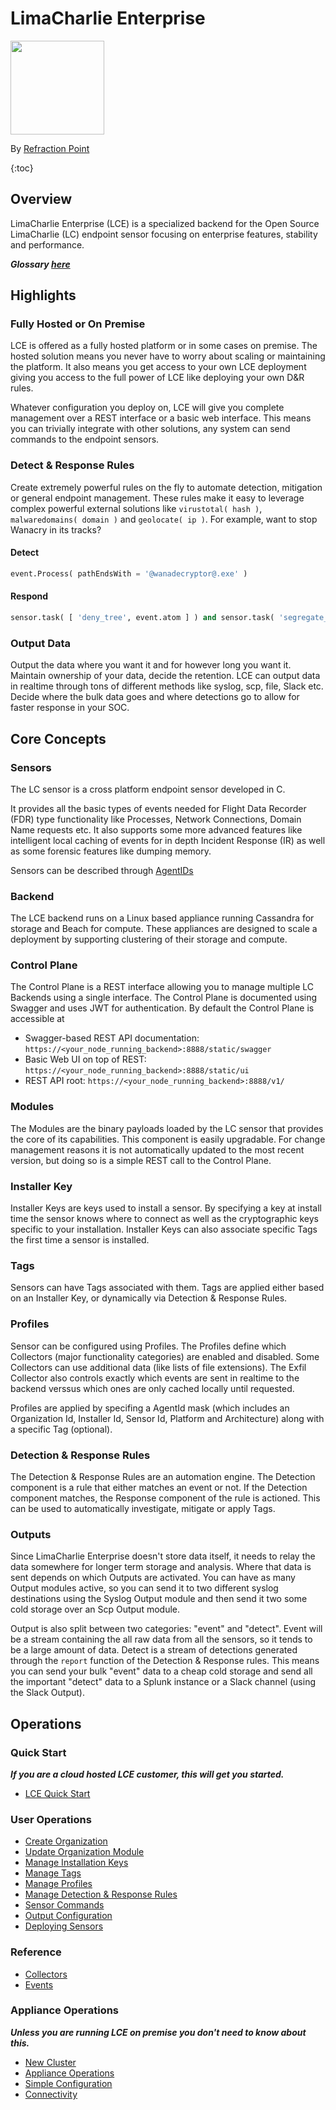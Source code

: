 # LimaCharlie Enterprise

<img src="https://lcio.nyc3.digitaloceanspaces.com/lc.png" width="150">

By [Refraction Point](https://www.refractionpoint.com)

{:toc}

## Overview
LimaCharlie Enterprise (LCE) is a specialized backend for the Open Source LimaCharlie (LC) endpoint 
sensor focusing on enterprise features, stability and performance.

***Glossary [here](glossary.md)***

## Highlights
### Fully Hosted or On Premise
LCE is offered as a fully hosted platform or in some cases on premise. The hosted solution means you never have
to worry about scaling or maintaining the platform. It also means you get access to your own LCE deployment giving
you access to the full power of LCE like deploying your own D&R rules.

Whatever configuration you deploy on, LCE will give you complete management over a REST interface or a basic web interface.
This means you can trivially integrate with other solutions, any system can send commands to the endpoint sensors.

### Detect & Response Rules
Create extremely powerful rules on the fly to automate detection, mitigation or general endpoint management. These rules
make it easy to leverage complex powerful external solutions like `virustotal( hash )`, `malwaredomains( domain )` and 
`geolocate( ip )`. For example,
want to stop Wanacry in its tracks?

#### Detect
```python
event.Process( pathEndsWith = '@wanadecryptor@.exe' )
```
#### Respond
```python
sensor.task( [ 'deny_tree', event.atom ] ) and sensor.task( 'segregate_network' ) and report( name = 'wanacry' )
```

### Output Data
Output the data where you want it and for however long you want it. Maintain ownership of your data, decide the retention.
LCE can output data in realtime through tons of different methods like syslog, scp, file, Slack etc. Decide where the bulk
data goes and where detections go to allow for faster response in your SOC.

## Core Concepts
### Sensors
The LC sensor is a cross platform endpoint sensor developed in C.

It provides all the basic types of events needed
for Flight Data Recorder (FDR) type functionality like Processes, Network Connections, Domain Name requests etc.
It also supports some more advanced features like intelligent local caching of events for in depth Incident Response (IR)
as well as some forensic features like dumping memory.

Sensors can be described through [AgentIDs](agentid.md)

### Backend
The LCE backend runs on a Linux based appliance running Cassandra for storage and Beach for compute. These appliances
are designed to scale a deployment by supporting clustering of their storage and compute.

### Control Plane
The Control Plane is a REST interface allowing you to manage multiple LC Backends using a single interface. The Control Plane
is documented using Swagger and uses JWT for authentication. By default the Control Plane is accessible at
* Swagger-based REST API documentation: `https://<your_node_running_backend>:8888/static/swagger`
* Basic Web UI on top of REST: `https://<your_node_running_backend>:8888/static/ui`
* REST API root: `https://<your_node_running_backend>:8888/v1/`

### Modules
The Modules are the binary payloads loaded by the LC sensor that provides the core of its capabilities. This component
is easily upgradable. For change management reasons it is not automatically updated to the most recent version, but
doing so is a simple REST call to the Control Plane.

### Installer Key
Installer Keys are keys used to install a sensor. By specifying a key at install time the sensor knows where to connect
as well as the cryptographic keys specific to your installation. Installer Keys can also associate specific Tags the first
time a sensor is installed.

### Tags
Sensors can have Tags associated with them. Tags are applied either based on an Installer Key, or
dynamically via Detection & Response Rules.

### Profiles
Sensor can be configured using Profiles. The Profiles define which Collectors (major functionality categories)
are enabled and disabled. Some Collectors can use additional data (like lists of file extensions). The Exfil Collector
also controls exactly which events are sent in realtime to the backend verssus which ones are only cached locally until
requested.

Profiles are applied by specifing a AgentId mask (which includes an Organization Id, Installer Id, Sensor Id, Platform
and Architecture) along with a specific Tag (optional).

### Detection & Response Rules
The Detection & Response Rules are an automation engine. The Detection component is a rule that either matches an event
or not. If the Detection component matches, the Response component of the rule is actioned. This can be used to automatically
investigate, mitigate or apply Tags.

### Outputs
Since LimaCharlie Enterprise doesn't store data itself, it needs to relay the data somewhere for longer term storage
and analysis. Where that data is sent depends on which Outputs are activated. You can have as many Output modules
active, so you can send it to two different syslog destinations using the Syslog Output module and then send it two
some cold storage over an Scp Output module.

Output is also split between two categories: "event" and "detect". Event will be a stream containing the all raw data from
all the sensors, so it tends to be a large amount of data. Detect is a stream of detections generated through the `report`
function of the Detection & Response rules. This means you can send your bulk "event" data to a cheap cold storage and
send all the important "detect" data to a Splunk instance or a Slack channel (using the Slack Output).

## Operations

### Quick Start
***If you are a cloud hosted LCE customer, this will get you started.***
* [LCE Quick Start](lce_quick_start.md)

### User Operations
* [Create Organization](new_org.md)
* [Update Organization Module](update_org.md)
* [Manage Installation Keys](manage_keys.md)
* [Manage Tags](tagging.md)
* [Manage Profiles](profiles.md)
* [Manage Detection & Response Rules](dr.md)
* [Sensor Commands](sensor_commands.md)
* [Output Configuration](outputs.md)
* [Deploying Sensors](deploy_sensor.md)

### Reference
* [Collectors](collectors.md)
* [Events](events.md)

### Appliance Operations
***Unless you are running LCE on premise you don't need to know about this.***
* [New Cluster](new_cluster.md)
* [Appliance Operations](appliance_ops.md)
* [Simple Configuration](simple_conf.md)
* [Connectivity](connectivity.md)